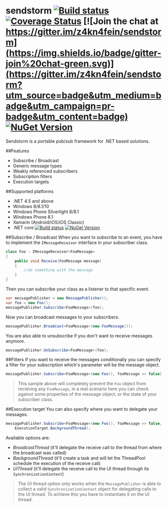 # sendstorm [![Build status](https://ci.appveyor.com/api/projects/status/8xtxxogo6gwbjnyw/branch/master?svg=true)](https://ci.appveyor.com/project/pcsajtai/sendstorm/branch/master) [![Coverage Status](https://coveralls.io/repos/z4kn4fein/sendstorm/badge.svg?branch=master&service=github)](https://coveralls.io/github/z4kn4fein/sendstorm?branch=master) [![Join the chat at https://gitter.im/z4kn4fein/sendstorm](https://img.shields.io/badge/gitter-join%20chat-green.svg)](https://gitter.im/z4kn4fein/sendstorm?utm_source=badge&utm_medium=badge&utm_campaign=pr-badge&utm_content=badge) [![NuGet Version](https://buildstats.info/nuget/Sendstorm)](https://www.nuget.org/packages/Sendstorm/)
Sendstorm is a portable pub/sub framework for .NET based solutions.

##Features

 - Subscribe / Broadcast
 - Generic message types
 - Weakly referenced subscribers
 - Subscription filters
 - Execution targets

##Supported platforms

 - .NET 4.5 and above
 - Windows 8/8.1/10
 - Windows Phone Silverlight 8/8.1
 - Windows Phone 8.1
 - Xamarin (Android/iOS/iOS Classic)
 - .NET core [![Build status](https://ci.appveyor.com/api/projects/status/jn49cmxvuesxqb28/branch/master?svg=true)](https://ci.appveyor.com/project/pcsajtai/sendstorm-core/branch/master) [![NuGet Version](https://buildstats.info/nuget/Sendstorm.Core)](https://www.nuget.org/packages/Sendstorm.Core/)

##Subscribe / Broadcast
When you want to subscribe to an event, you have to implement the `IMessageReceiver` interface in your subscriber class.
```c#
class Foo : IMessageReceiver<FooMessage>
{
	public void Receive(FooMessage message)
	{
		//do something with the message
	}
}
```
Then you can subscribe your class as a listener to that specific event.
```c#
var messagePublisher = new MessagePublisher();
var foo = new Foo();
messagePublisher.Subscribe<FooMessage>(foo);
```
Now you can broadcast messages to your subscribers.
```c#
messagePublisher.Broadcast<FooMessage>(new FooMessage());
```
You are also able to unsubscribe if you don't want to receive messages anymore.
```c#
messagePublisher.UnSubscribe<FooMessage>(foo);
```
##Filters
If you want to receive the messages conditionally you can specify a filter for your subscription which's parameter will be the message object.
```c#
messagePublisher.Subscribe<FooMessage>(new Foo(), fooMessage => false); 
```
> This sample above will completely prevent the `Foo` object from recieving any `FooMessage`, in a real scenario here you can check against some properties of the message object, or the state of your subscriber class.

##Execution target
You can also specify where you want to delegate your messages.  
```c#
messagePublisher.Subscribe<FooMessage>(new Foo(), fooMessage => false,
	ExecutionTarget.BackgroundThread); 
```
Available options are:

 - *BroadcastThread* (it'll delegate the receive call to the thread from where the broadcast was called)
 - *BackgroundThread* (it'll create a task and will let the ThreadPool schedule the execution of the receive call)
 - *UiThread* (it'll delegate the receive call to the UI thread through its `SynchronizationContext`)

> The UI thread option only works when the `MessagePublisher` is able to collect a valid `SynchronizationContext` object for delegating calls to the UI thread. To achieve this you have to instantiate it on the UI thread.
